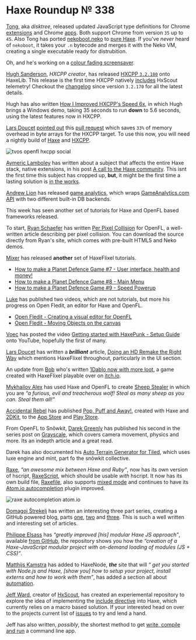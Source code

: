 [_template]: ../templates/roundup.html
[date]: / "2015-09-28 09:24:00"
[modified]: / "2015-09-28 16:09:00"
[published]: / "2015-09-28 16:30:00"
[“”]: a ""
# Haxe Roundup № 338

[Tong][tw1], aka _disktree_, released updated JavaScript type
definitions for Chrome [extensions][l1] and Chrome [apps][l2]. Both support
Chrome from version `35` up to `45`. Also Tong has ported [nekoboot.neko][l3]
to [pure Haxe][l4]. If you've _never_ heard of `nekoboot`, it takes your `.n`
bytecode and merges it with the Neko VM, creating a single executable ready
for distrubition.

Oh, and he's working on a [colour fading screensaver][l11].

[Hugh Sanderson][tw2], _HXCPP creator_, has released [HXCPP `3.2.180`][l5] onto
HaxeLib. This release is the first time HXCPP natively [includes][l14]
HxScout telemetry! Checkout the [changelog][l23] since version `3.2.170` for all
the latest details.

Hugh has also written [How I Improved HXCPP's Speed 6x][l6], in which
Hugh brings a Windows demo, taking 35 seconds to run **down** to 5.6 seconds, 
using the latest features now in HXCPP.

[Lars Doucet][tw3] [pointed out][l8] this [pull request][l9] which
saves `33%` of memory overhead in byte arrays for the HXCPP target. To use this
now, you will need a nightly build of [Haxe][l7] and [HXCPP][l10].

![tvos openfl hxcpp social](/img/338/tvos.jpg "Valerio Santinelli (@santinellival) running HXCPP & OpenFL on tvOS!")

[Aymeric Lamboley][tw4] has written about a subject that affects the entire Haxe
stack, native extensions, in his post [A call to the Haxe community][l12]. This
isnt the first time this subject has cropped up, **but**, it might be the first
time a lasting solution is [in the works][l13].

[Andrew Lion][tw7] has released [game analytics][l18], which wraps 
[GameAnalytics.com][l19] [API][l20] with two different built-in DB backends.

This week has seen another set of tutorials for Haxe and OpenFL based frameworks
released.

To start, [Ryan Schaefer][tw5] has written [Per Pixel Collision][l15] for OpenFL,
a well-written article describing per pixel collision. You can download the source
directly from Ryan's site, which comes with pre-built HTML5 and Neko demos.

[Mixer][tw6] has released **another** set of HaxeFlixel tutorials.

- [How to make a Planet Defence Game #7 - User interface, health and money!][l16-27]
- [How to make a Planet Defence Game #8 - Main Menu][l16-38]
- [How to make a Planet Defence Game #9 - Speed Powerup][l16-9]

[Luke][tw8] has published two videos, which are not tutorials, but more his 
progress on Open Fledit, an editor for Haxe and OpenFL.

- [Open Fledit - Creating a visual editor for OpenFL][l22-53]
- [Open Fledit - Moving Objects on the canvas][l22-4]

[Voec][tmlr1] has posted the
video [Getting started with HaxePunk - Setup Guide][l17-35] onto YouTube, hopefully
the first of many.

[Lars Doucet][tw3] has written a _**brilliant**_ article, [Doing an HD Remake the
Right Way][l21] which mentions HaxeFlixel throughout, particularly in the UI 
section.

An update from [Bob][tw11] who's written [1Dablo now with more loot][l29], a game
created with HaxeFlixel playable over on [itch.io][l29].

[Mykhailov Alex][tw10] has used Haxe and OpenFL to create [Sheep Stealer][l28] in 
which you are _“a furious, evil and treacherous wolf! Steal as 
many sheep as you can. Steal them all!”_

[Accidental Rebel][tw9] has published [Pop, Puff and Away!][l24], created with
Haxe and [2DKit][l25], to the [App Store][l26] and [Play Store][l27].

From OpenFL to Snõwkit, [Darek Greenly][tw12] has published his second in the series
post on [Grayscale][l35], which covers camera movement, physics and more. Its an
indepth article and a great read.

Darek has also documented his [Auto Terrain Generator for Tiled][l36], which uses
luxe engine and mínt, part fo the snõwkit collective.

[Raxe][l30], _“an awesome mix between Haxe and Ruby”_, now has its own version of
hscript, [RaxeScript][l31], which should be usable _with_ hscript. It now has its
own build file, [Raxefile][l32], also supports [mixed mode][l33] and continues to
have its [Atom.io autocompletion][l34] plugin improved.

![raxe autocompletion atom.io](/img/338/raxe.png "Raxe Atom.io autocompletion plugin by @Peekmo")

[Domagoj Štrekelj][gh1] has written an interesting three part series, creating
a GitHub powered blog, parts [one][l37], [two][l38] and [three][l39]. This is such
a well written and interesting set of articles.

[Philippe Elsass][tw13] has _“greatly improved [his] modular Haxe JS approach”_, 
available [from GitHub][l37], the repository shows you how the _“creation of a 
Haxe-JavaScript modular project with on-demand loading of modules (JS + CSS)”_.

[Matthijs Kamstra][tw14] has added to HaxeNode, _**the**_ site that will _“
get you started with Node.js and Haxe, [show you] how to setup your project, 
install externs and how to work with them”_, has added a section all about
[automation][l38].

[Jeff Ward][tw15], creator of [HxScout][l42], has created an experiemental 
repository to explore the idea of implementing the [include directive][l39] into
Haxe, which currently relies on a macro based solution. If your interested head 
on over to the projects current list of [issues][l40] to try and lend a hand.

Jeff has also written, _possibly_, the shortest method to get [write, compile and
run][l41] a command line app.

[gh1]: https://github.com/dstrekelj "@dstrekelj"

[tmlr1]: http://384400kilometers.tumblr.com/ "@Voec"

[tw15]: http://twitter.com/jeff__ward "@jeff__ward"
[tw14]: https://twitter.com/MatthijsKamstra "@MatthijsKamstra"
[tw13]: https://twitter.com/elsassph "@elsassph"
[tw12]: https://twitter.com/Zielakpl "@Zielakpl"
[tw11]: https://twitter.com/blubberquark "@blubberquark"
[tw10]: https://twitter.com/MykhailovAlex "@MykhailovAlex"
[tw9]: https://twitter.com/accidentalrebel "@accidentalrebel"
[tw8]: https://twitter.com/tienery "@tienery"
[tw7]: https://twitter.com/lion123dev "@lion123dev"
[tw6]: https://twitter.com/5Mixer "@5Mixer"
[tw5]: https://twitter.com/Rhuno "@Rhuno"
[tw4]: https://twitter.com/aymericlamboley "@aymericlamboley"
[tw3]: https://twitter.com/larsiusprime "@larsiusprime"
[tw2]: https://twitter.com/GameHaxe "@GameHaxe"
[tw1]: https://twitter.com/disktree "@disktree"
	
[l42]: https://www.patreon.com/hxscout?ty=h "Support HxScout on Patreon"
[l41]: https://groups.google.com/forum/#!msg/haxelang/G0kWaO1mGUc/n1pnq9qNCAAJ "Brief Hello World intro to Haxe command line apps"
[l40]: https://github.com/jcward/haxe-includes/issues "Haxe Include GitHub Issues"
[l39]: https://en.wikipedia.org/wiki/Include_directive "Include Directive on Wikipedia"
[l38]: http://matthijskamstra.github.io/haxenode/11automation/about.html "HaxeNode Automation tutorial"
[l37]: https://github.com/elsassph/modular-haxe-example "Modular Haxe JS Example on GitHub"
[l36]: http://darekgreenly.com/auto-terrain-generator-for-tiled "Auto Terrain Generator for Tiled"
[l35]: http://darekgreenly.com/grayscale-dev-log-2 "Grayscale Dev Log 2"
[l34]: https://atom.io/packages/raxe-lang "Raxe Atom.io AutoCompletion Plugin"
[l33]: https://twitter.com/_deathbeam/status/649293679568547840 "Raxe Mix Mode on Twitter"
[l32]: https://gist.github.com/deathbeam/15bb6805554602adb093 "Raxefile on gist.github.com"
[l31]: https://github.com/nondev/raxe/blob/master/src/raxe/script/RaxeScript.rx "RaxeScript on GitHub"
[l30]: https://github.com/nondev/raxe "Ruby + Haxe = Raxe"
[l29]: http://blubberquark.itch.io/1d-ablo "1D-ablo on Itch.io"
[l28]: http://sheepstealer.info/ "Sheep Stealer - The game"
[l27]: https://play.google.com/store/apps/details?id=air.com.accidentalrebel.poppuffnaway "Pop, Puff and Away on the Play Store"
[l26]: https://itunes.apple.com/us/app/pop-puff-and-away!/id936769784?ls=1&mt=8 "Pop, Puff and Away! on the App Store"
[l25]: https://twitter.com/2DKit "@2DKit"
[l24]: http://www.accidentalrebel.com/pop-puff-and-away/ "Pop, Puff and Away!"
[l23]: http://nmehost.com/hxcpp/ "HXCPP changelog"
	
[l22-4]: https://www.youtube.com/watch?v=rTQSGSivYUU "Open Fledit - Moving Objects on the canvas on YouTube"
[l22-53]: https://www.youtube.com/watch?v=LpJtJmH7pyc "Open Fledit - Creating a visual editor for OpenFL on YouTube"
	
[l21]: http://www.fortressofdoors.com/doing-an-hd-remake-the-right-way/ "Doing an HD Remake the Right Way"
[l20]: http://www.gameanalytics.com/docs/rest-api "GameAnalytics REST API"
[l19]: http://www.gameanalytics.com/ "GameAnalytics"
[l18]: http://lib.haxe.org/p/gameanalytics/ "GameAnalytics on HaxeLib"
	
[l17-35]: https://www.youtube.com/watch?v=dI91O7K2EKw "Getting started with HaxePunk - Setup Guide on YouTube"
	
[l16-9]: https://www.youtube.com/watch?v=xzrbG7GR1lY "How to make a Planet Defence Game #9 - Speed Powerup on YouTube"
[l16-38]: https://www.youtube.com/watch?v=fmoOvq4NYrA "How to make a Planet Defence Game #8 - Main Menu on YouTube"
[l16-27]: https://www.youtube.com/watch?v=fmoOvq4NYrA "How to make a Planet Defence Game #7 - User Interface, health and money! on YouTube"
	
[l15]: http://rhuno.com/flashblog/2015/09/28/tutorial-per-pixel-collision/ "Per Pixel Collision"
[l14]: https://twitter.com/Jeff__Ward/status/649043633019072512 "HxScout telemetry natively supported by HXCPP"
[l13]: https://twitter.com/___discovery/status/648473302848114688 "Native extension work in progress"
[l12]: http://www.aymericlamboley.fr/blog/a-call-to-the-haxe-community/ "A call to the Haxe community"
[l11]: https://twitter.com/disktree/status/649913927585931264 "Colour fading screensaver"
[l10]: http://nmehost.com/hxcpp/ "Nightly HXCPP builds"
[l9]: https://github.com/HaxeFoundation/haxe/pull/4565 "haxe.ioBytes.alloc use exact size Pull Request on GitHub"
[l8]: https://twitter.com/larsiusprime/status/649412801337925632 "HXCPP 33% memory saving"
[l7]: http://build.haxe.org "Nightly Haxe Builds"
[l6]: http://gamehaxe.com/2015/10/01/how-i-improved-hxcpp-speed-6x/ "How I Improved HXCPP's Speed 6x"
[l5]: http://lib.haxe.org/p/hxcpp "HXCPP on HaxeLib"
[l4]: https://github.com/tong/nekoboot "Nekoboot on GitHub"
[l3]: https://github.com/HaxeFoundation/neko/blob/master/src/tools/nekoboot.neko "Nekoboot.neko on GitHub"
[l2]: https://github.com/tong/chrome.app "Chrome.app on GitHub"
[l1]: https://github.com/tong/chrome.extension "Chrome.extension on GitHub"